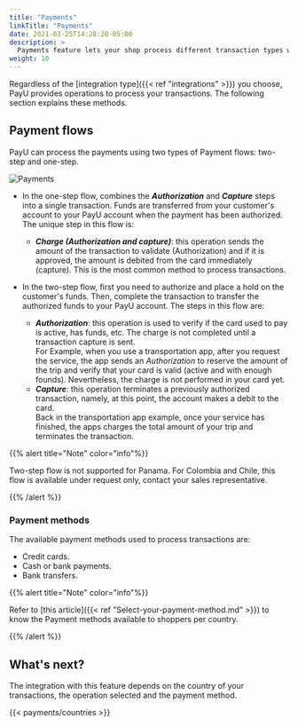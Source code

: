 ```yaml
---
title: "Payments"
linkTitle: "Payments"
date: 2021-03-25T14:28:20-05:00
description: >
  Payments feature lets your shop process different transaction types with multiple payment methods.
weight: 10
---
```


Regardless of the [integration type]({{< ref "integrations" >}}) you choose, PayU provides operations to process your transactions. The following section explains these methods.

## Payment flows
PayU can process the payments using two types of Payment flows: two-step and one-step.

![Payments](/assets/Payments/autorizacionycaptura-en.png)

* In the one-step flow, combines the _**Authorization**_ and _**Capture**_ steps into a single transaction. Funds are transferred from your customer's account to your PayU account when the payment has been authorized. The unique step in this flow is:
  - _**Charge (Authorization and capture)**_: this operation sends the amount of the transaction to validate (Authorization) and if it is approved, the amount is debited from the card immediately (capture). This is the most common method to process transactions.

* In the two-step flow, first you need to authorize and place a hold on the customer's funds. Then, complete the transaction to transfer the authorized funds to your PayU account. The steps in this flow are:
  - _**Authorization**_: this operation is used to verify if the card used to pay is active, has funds, etc. The charge is not completed until a transaction capture is sent. </br>
For Example, when you use a transportation app, after you request the service, the app sends an _Authorization_ to reserve the amount of the trip and verify that your card is valid (active and with enough founds). Nevertheless, the charge is not performed in your card yet.
  - _**Capture**_: this operation terminates a previously authorized transaction, namely, at this point, the account makes a debit to the card.</br>
Back in the transportation app example, once your service has finished, the apps charges the total amount of your trip and terminates the transaction.

{{% alert title="Note" color="info"%}}

Two-step flow is not supported for Panama. For Colombia and Chile, this flow is available under request only, contact your sales representative.

{{% /alert %}}

### Payment methods
The available payment methods used to process transactions are:

* Credit cards.
* Cash or bank payments.
* Bank transfers.

{{% alert title="Note" color="info"%}}

Refer to [this article]({{< ref "Select-your-payment-method.md" >}}) to know the Payment methods available to shoppers per country.

{{% /alert %}}

## What's next?
The integration with this feature depends on the country of your transactions, the operation selected and the payment method.

{{< payments/countries >}}

